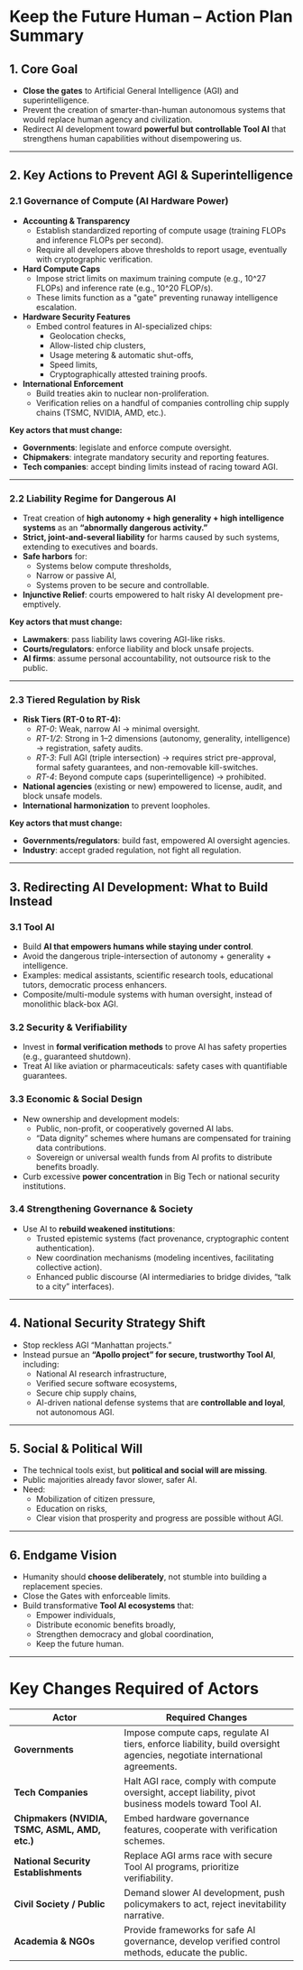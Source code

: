 # Keep the Future Human – Action Plan Summary

## 1. Core Goal
- **Close the gates** to Artificial General Intelligence (AGI) and superintelligence.  
- Prevent the creation of smarter-than-human autonomous systems that would replace human agency and civilization.  
- Redirect AI development toward **powerful but controllable Tool AI** that strengthens human capabilities without disempowering us.  

---

## 2. Key Actions to Prevent AGI & Superintelligence

### 2.1 Governance of Compute (AI Hardware Power)
- **Accounting & Transparency**  
  - Establish standardized reporting of compute usage (training FLOPs and inference FLOPs per second).  
  - Require all developers above thresholds to report usage, eventually with cryptographic verification.  
- **Hard Compute Caps**  
  - Impose strict limits on maximum training compute (e.g., 10^27 FLOPs) and inference rate (e.g., 10^20 FLOP/s).  
  - These limits function as a "gate" preventing runaway intelligence escalation.  
- **Hardware Security Features**  
  - Embed control features in AI-specialized chips:  
    - Geolocation checks,  
    - Allow-listed chip clusters,  
    - Usage metering & automatic shut-offs,  
    - Speed limits,  
    - Cryptographically attested training proofs.  
- **International Enforcement**  
  - Build treaties akin to nuclear non-proliferation.  
  - Verification relies on a handful of companies controlling chip supply chains (TSMC, NVIDIA, AMD, etc.).  

**Key actors that must change:**  
- **Governments**: legislate and enforce compute oversight.  
- **Chipmakers**: integrate mandatory security and reporting features.  
- **Tech companies**: accept binding limits instead of racing toward AGI.  

---

### 2.2 Liability Regime for Dangerous AI
- Treat creation of **high autonomy + high generality + high intelligence systems** as an **“abnormally dangerous activity.”**  
- **Strict, joint-and-several liability** for harms caused by such systems, extending to executives and boards.  
- **Safe harbors** for:  
  - Systems below compute thresholds,  
  - Narrow or passive AI,  
  - Systems proven to be secure and controllable.  
- **Injunctive Relief**: courts empowered to halt risky AI development pre-emptively.  

**Key actors that must change:**  
- **Lawmakers**: pass liability laws covering AGI-like risks.  
- **Courts/regulators**: enforce liability and block unsafe projects.  
- **AI firms**: assume personal accountability, not outsource risk to the public.  

---

### 2.3 Tiered Regulation by Risk
- **Risk Tiers (RT-0 to RT-4):**  
  - *RT-0*: Weak, narrow AI → minimal oversight.  
  - *RT-1/2*: Strong in 1–2 dimensions (autonomy, generality, intelligence) → registration, safety audits.  
  - *RT-3*: Full AGI (triple intersection) → requires strict pre-approval, formal safety guarantees, and non-removable kill-switches.  
  - *RT-4*: Beyond compute caps (superintelligence) → prohibited.  
- **National agencies** (existing or new) empowered to license, audit, and block unsafe models.  
- **International harmonization** to prevent loopholes.  

**Key actors that must change:**  
- **Governments/regulators**: build fast, empowered AI oversight agencies.  
- **Industry**: accept graded regulation, not fight all regulation.  

---

## 3. Redirecting AI Development: What to Build Instead

### 3.1 Tool AI
- Build **AI that empowers humans while staying under control**.  
- Avoid the dangerous triple-intersection of autonomy + generality + intelligence.  
- Examples: medical assistants, scientific research tools, educational tutors, democratic process enhancers.  
- Composite/multi-module systems with human oversight, instead of monolithic black-box AGI.  

### 3.2 Security & Verifiability
- Invest in **formal verification methods** to prove AI has safety properties (e.g., guaranteed shutdown).  
- Treat AI like aviation or pharmaceuticals: safety cases with quantifiable guarantees.  

### 3.3 Economic & Social Design
- New ownership and development models:  
  - Public, non-profit, or cooperatively governed AI labs.  
  - “Data dignity” schemes where humans are compensated for training data contributions.  
  - Sovereign or universal wealth funds from AI profits to distribute benefits broadly.  
- Curb excessive **power concentration** in Big Tech or national security institutions.  

### 3.4 Strengthening Governance & Society
- Use AI to **rebuild weakened institutions**:  
  - Trusted epistemic systems (fact provenance, cryptographic content authentication).  
  - New coordination mechanisms (modeling incentives, facilitating collective action).  
  - Enhanced public discourse (AI intermediaries to bridge divides, “talk to a city” interfaces).  

---

## 4. National Security Strategy Shift
- Stop reckless AGI “Manhattan projects.”  
- Instead pursue an **“Apollo project” for secure, trustworthy Tool AI**, including:  
  - National AI research infrastructure,  
  - Verified secure software ecosystems,  
  - Secure chip supply chains,  
  - AI-driven national defense systems that are **controllable and loyal**, not autonomous AGI.  

---

## 5. Social & Political Will
- The technical tools exist, but **political and social will are missing**.  
- Public majorities already favor slower, safer AI.  
- Need:  
  - Mobilization of citizen pressure,  
  - Education on risks,  
  - Clear vision that prosperity and progress are possible without AGI.  

---

## 6. Endgame Vision
- Humanity should **choose deliberately**, not stumble into building a replacement species.  
- Close the Gates with enforceable limits.  
- Build transformative **Tool AI ecosystems** that:  
  - Empower individuals,  
  - Distribute economic benefits broadly,  
  - Strengthen democracy and global coordination,  
  - Keep the future human.  

---

# Key Changes Required of Actors

| Actor | Required Changes |
|-------|------------------|
| **Governments** | Impose compute caps, regulate AI tiers, enforce liability, build oversight agencies, negotiate international agreements. |
| **Tech Companies** | Halt AGI race, comply with compute oversight, accept liability, pivot business models toward Tool AI. |
| **Chipmakers (NVIDIA, TSMC, ASML, AMD, etc.)** | Embed hardware governance features, cooperate with verification schemes. |
| **National Security Establishments** | Replace AGI arms race with secure Tool AI programs, prioritize verifiability. |
| **Civil Society / Public** | Demand slower AI development, push policymakers to act, reject inevitability narrative. |
| **Academia & NGOs** | Provide frameworks for safe AI governance, develop verified control methods, educate the public. |
